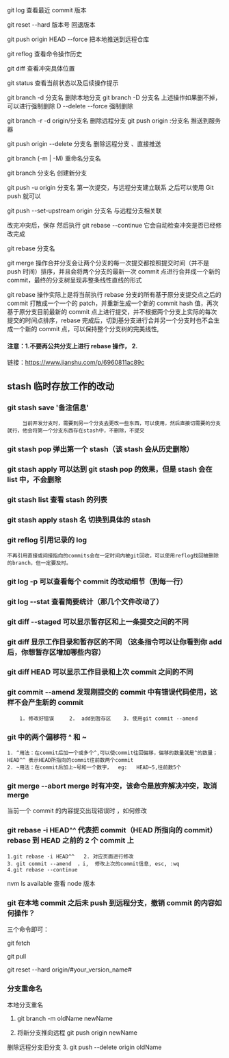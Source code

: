 git log 查看最近 commit 版本

git reset --hard 版本号 回退版本

git push origin HEAD --force 把本地推送到远程仓库

git reflog 查看命令操作历史

git diff 查看冲突具体位置

git status 查看当前状态以及后续操作提示

git branch -d 分支名 删除本地分支
git branch -D 分支名 上述操作如果删不掉，可以进行强制删除
D --delete --force 强制删除

git branch -r -d origin/分支名 删除远程分支
git push origin :分支名 推送到服务器

git push origin --delete 分支名 删除远程分支 、直接推送

git branch (-m | -M) <oldbranch> <newbranch> 重命名分支名

git branch 分支名 创建新分支

git push -u origin 分支名 第一次提交，与远程分支建立联系 之后可以使用 Git push 就可以

git push --set-upstream origin 分支名 与远程分支相关联

改完冲突后，保存 然后执行 git rebase --continue 它会自动检查冲突是否已经修改完成

git rebase 分支名

git merge 操作合并分支会让两个分支的每一次提交都按照提交时间（并不是 push 时间）排序，并且会将两个分支的最新一次 commit 点进行合并成一个新的 commit，最终的分支树呈现非整条线性直线的形式

git rebase 操作实际上是将当前执行 rebase 分支的所有基于原分支提交点之后的 commit 打散成一个一个的 patch，并重新生成一个新的 commit hash 值，再次基于原分支目前最新的 commit 点上进行提交，并不根据两个分支上实际的每次提交的时间点排序，rebase 完成后，切到基分支进行合并另一个分支时也不会生成一个新的 commit 点，可以保持整个分支树的完美线性,

#### 注意：1.不要再公共分支上进行 rebase 操作， 2.

链接：https://www.jianshu.com/p/6960811ac89c

## stash 临时存放工作的改动

### git stash save '备注信息'

         当前开发分支时，需要到另一个分支去更改一些东西，可以使用，然后直接切需要的分支就行，他会将第一个分支东西存在stash中，不删除，不提交

### git stash pop 弹出第一个 stash（该 stash 会从历史删除）

### git stash apply 可以达到 git stash pop 的效果，但是 stash 会在 list 中，不会删除

### git stash list 查看 stash 的列表

### git stash apply stash 名 切换到具体的 stash

### git reflog 引用记录的 log

    不再引用直接或间接指向的commits会在一定时间内被git回收，可以使用reflog找回被删除的branch，但一定要及时。

### git log -p 可以查看每个 commit 的改动细节（到每一行）

### git log --stat 查看简要统计（那几个文件改动了）

### git diff --staged 可以显示暂存区和上一条提交之间的不同

### git diff 显示工作目录和暂存区的不同 （这条指令可以让你看到你 add 后，你想暂存区增加哪些内容）

### git diff HEAD 可以显示工作目录和上次 commit 之间的不同

### git commit --amend 发现刚提交的 commit 中有错误代码使用，这样不会产生新的 commit

        1. 修改好错误     2.  add到暂存区    3. 使用git commit --amend

### git 中的两个偏移符 ^ 和 ~

    1. ^用法：在commit后加一个或多个^,可以使commit往回偏移，偏移的数量就是^的数量；HEAD^^ 表示HEAD所指向的commit往前数两个commit
    2. ~用法：在commit后加上~号和一个数字，  eg:   HEAD~5,往前数5个

### git merge --abort merge 时有冲突，该命令是放弃解决冲突，取消 merge

当前一个 commit 的内容提交出现错误时 ，如何修改

### git rebase -i HEAD^^ 代表把 commit（HEAD 所指向的 commit）rebase 到 HEAD 之前的 2 个 commit 上

    1.git rebase -i HEAD^^   2. 对应页面进行修改
    3. git commit --amend  ，i,  修改上次的commit信息, esc, :wq
    4.git rebase --continue

nvm ls available 查看 node 版本

### git 在本地 commit 之后未 push 到远程分支，撤销 commit 的内容如何操作？

三个命令即可：

git fetch

git pull

git reset --hard origin/#your_version_name#

### 分支重命名

本地分支重名

1. git branch -m oldName newName

2. 将新分支推向远程
   git push origin newName

删除远程分支旧分支 3. git push --delete origin oldName
